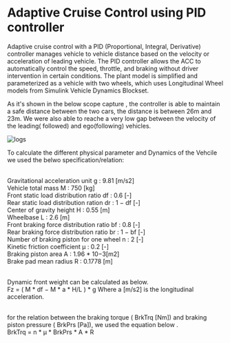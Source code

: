 # Adaptive Cruise Control using PID controller 
Adaptive cruise control with a PID (Proportional, Integral, Derivative) controller manages vehicle to vehicle distance based on the velocity or acceleration of leading vehicle.
The PID controller allows the ACC to automatically control the speed, throttle, and braking without driver intervention in certain conditions. 
The plant model is simplified and parameterized as a vehicle with two wheels, which uses Longitudinal Wheel models from Simulink Vehicle Dynamics Blockset. 

As it's shown in the below scope capture , the controller is able to maintain a safe distance between the two cars, the distance is between 26m and 23m. We were also able to  reache a very low gap between the velocity of the leading( followed) and ego(following) vehicles.


![logs](https://user-images.githubusercontent.com/79842338/122574633-c3226a00-d047-11eb-8751-f38447a7e3e1.png)

To calculate the different physical parameter and Dynamics of the Vehcile we used the belwo specification/relation:

<br />Gravitational acceleration unit g : 9.81 [m/s2]
<br />Vehicle total mass M : 750 [kg]
<br />Front static load distribution ratio df : 0.6 [-]
<br />Rear static load distribution ration dr : 1 − df [-]
<br />Center of gravity height H : 0.55 [m]
<br />Wheelbase L : 2.6 [m]
<br />Front braking force distribution ratio bf : 0.8 [-]
<br />Rear braking force distribution ratio br : 1 − bf [-]
<br />Number of braking piston for one wheel n : 2 [-]
<br />Kinetic friction coefficient μ : 0.2 [-]
<br />Braking piston area A : 1.96 * 10−3[m2]
<br />Brake pad mean radius R : 0.1778 [m]

<br />Dynamic front weight can be calculated as below.
<br />Fz = ( M * df − M * a * H/L ) * g  Where a [m/s2] is the longitudinal acceleration.

<br />for the relation between the braking torque ( BrkTrq [Nm]) and braking piston pressure ( BrkPrs [Pa]), we used the equation below .
<br />BrkTrq = n * μ * BrkPrs * A * R



